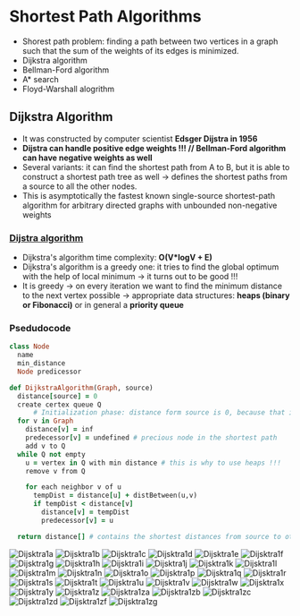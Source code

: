 # Shortest Path Algorithms
- Shorest path problem: finding a path between two vertices in a graph such that the sum of the weights of its edges is minimized.
- Dijkstra algorithm
- Bellman-Ford algorithm
- A* search
- Floyd-Warshall alogrithm

## Dijkstra Algorithm
- It was constructed by computer scientist <b>Edsger Dijstra in 1956</b>
- <b>Dijstra can handle positive edge weights !!! // Bellman-Ford algorithm can have negative weights as well</b>
- Several variants: it can find the shortest path from A to B, but it is able to construct a shortest path tree as well -> defines the shortest paths from a source to all the other nodes.
- This is asymptotically the fastest known single-source shortest-path algorithm for arbitrary directed graphs with unbounded non-negative weights

### <u>Dijstra algorithm</u>
- Dijkstra's algorithm time complexity: <b>O(V*logV + E)</b>
- Dijkstra's algorithm is a greedy one: it tries to find the global optimum with the help of local minimum -> it turns out to be good !!!
- It is greedy -> on every iteration we want to find the minimum distance to the next vertex possible -> appropriate data structures: <b>heaps (binary or Fibonacci)</b> or in general a <b>priority queue</b>

### Psedudocode
```ruby
class Node
  name
  min_distance
  Node predicessor

def DijkstraAlgorithm(Graph, source)
  distance[source] = 0
  create certex queue Q
      # Initialization phase: distance form source is 0, because that is the starting point. All the other nodes distances are infinity because we do not know the distances in advance
  for v in Graph
    distance[v] = inf
    predecessor[v] = undefined # precious node in the shortest path
    add v to Q
  while Q not empty
    u = vertex in Q with min distance # this is why to use heaps !!!
    remove v from Q

    for each neighbor v of u
      tempDist = distance[u] + distBetween(u,v)
      if tempDist < distance[v]
        distance[v] = tempDist
        predecessor[v] = u

  return distance[] # contains the shortest distances from source to other nodes
```

![Dijsktra1a](docs/Dijsktra1a.png)
![Dijsktra1b](docs/Dijsktra1b.png)
![Dijsktra1c](docs/Dijsktra1c.png)
![Dijsktra1d](docs/Dijsktra1d.png)
![Dijsktra1e](docs/Dijsktra1e.png)
![Dijsktra1f](docs/Dijsktra1f.png)
![Dijsktra1g](docs/Dijsktra1g.png)
![Dijsktra1h](docs/Dijsktra1h.png)
![Dijsktra1i](docs/Dijsktra1i.png)
![Dijsktra1j](docs/Dijsktra1j.png)
![Dijsktra1k](docs/Dijsktra1k.png)
![Dijsktra1l](docs/Dijsktra1l.png)
![Dijsktra1m](docs/Dijsktra1m.png)
![Dijsktra1n](docs/Dijsktra1n.png)
![Dijsktra1o](docs/Dijsktra1o.png)
![Dijsktra1p](docs/Dijsktra1p.png)
![Dijsktra1q](docs/Dijsktra1q.png)
![Dijsktra1r](docs/Dijsktra1r.png)
![Dijsktra1s](docs/Dijsktra1s.png)
![Dijsktra1t](docs/Dijsktra1t.png)
![Dijsktra1u](docs/Dijsktra1u.png)
![Dijsktra1v](docs/Dijsktra1v.png)
![Dijsktra1w](docs/Dijsktra1w.png)
![Dijsktra1x](docs/Dijsktra1x.png)
![Dijsktra1y](docs/Dijsktra1y.png)
![Dijsktra1z](docs/Dijsktra1z.png)
![Dijsktra1za](docs/Dijsktra1za.png)
![Dijsktra1zb](docs/Dijsktra1zb.png)
![Dijsktra1zc](docs/Dijsktra1zc.png)
![Dijsktra1zd](docs/Dijsktra1zd.png)
![Dijsktra1zf](docs/Dijsktra1zf.png)
![Dijsktra1zg](docs/Dijsktra1zg.png)
